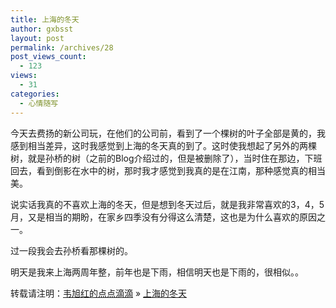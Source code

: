 ```yaml
---
title: 上海的冬天
author: gxbsst
layout: post
permalink: /archives/28
post_views_count:
  - 123
views:
  - 31
categories:
  - 心情随写
---
```

今天去费扬的新公司玩，在他们的公司前，看到了一个棵树的叶子全部是黄的，我感到相当差异，这时我感觉到上海的冬天真的到了。这时使我想起了另外的两棵树，就是孙桥的树（之前的Blog介绍过的，但是被删除了），当时住在那边，下班回去，看到倒影在水中的树，那时我才感觉到我真的是在江南，那种感觉真的相当美。

说实话我真的不喜欢上海的冬天，但是想到冬天过后，就是我非常喜欢的3，4，5月，又是相当的期盼，在家乡四季没有分得这么清楚，这也是为什么喜欢的原因之一。

过一段我会去孙桥看那棵树的。

明天是我来上海两周年整，前年也是下雨，相信明天也是下雨的，很相似。。

转载请注明：[韦旭红的点点滴滴][1] &raquo; [上海的冬天][2]

 [1]: http://www.weixuhong.com
 [2]: http://www.weixuhong.com/archives/28